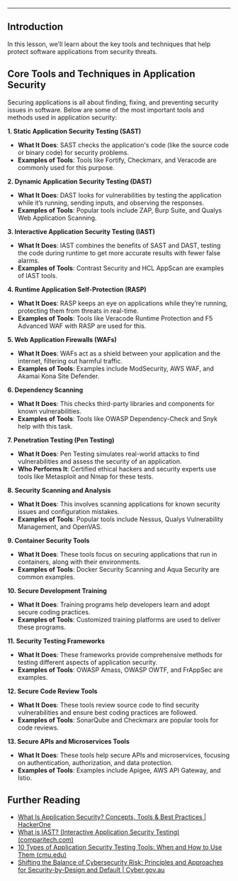 
---



## Introduction

In this lesson, we'll learn about the key tools and techniques that help protect software applications from security threats.

## Core Tools and Techniques in Application Security

Securing applications is all about finding, fixing, and preventing security issues in software. Below are some of the most important tools and methods used in application security:

**1. Static Application Security Testing (SAST)**

- **What It Does**: SAST checks the application's code (like the source code or binary code) for security problems.
- **Examples of Tools**: Tools like Fortify, Checkmarx, and Veracode are commonly used for this purpose.

**2. Dynamic Application Security Testing (DAST)**

- **What It Does**: DAST looks for vulnerabilities by testing the application while it’s running, sending inputs, and observing the responses.
- **Examples of Tools**: Popular tools include ZAP, Burp Suite, and Qualys Web Application Scanning.

**3. Interactive Application Security Testing (IAST)**

- **What It Does**: IAST combines the benefits of SAST and DAST, testing the code during runtime to get more accurate results with fewer false alarms.
- **Examples of Tools**: Contrast Security and HCL AppScan are examples of IAST tools.

**4. Runtime Application Self-Protection (RASP)**

- **What It Does**: RASP keeps an eye on applications while they’re running, protecting them from threats in real-time.
- **Examples of Tools**: Tools like Veracode Runtime Protection and F5 Advanced WAF with RASP are used for this.

**5. Web Application Firewalls (WAFs)**

- **What It Does**: WAFs act as a shield between your application and the internet, filtering out harmful traffic.
- **Examples of Tools**: Examples include ModSecurity, AWS WAF, and Akamai Kona Site Defender.

**6. Dependency Scanning**

- **What It Does**: This checks third-party libraries and components for known vulnerabilities.
- **Examples of Tools**: Tools like OWASP Dependency-Check and Snyk help with this task.

**7. Penetration Testing (Pen Testing)**

- **What It Does**: Pen Testing simulates real-world attacks to find vulnerabilities and assess the security of an application.
- **Who Performs It**: Certified ethical hackers and security experts use tools like Metasploit and Nmap for these tests.

**8. Security Scanning and Analysis**

- **What It Does**: This involves scanning applications for known security issues and configuration mistakes.
- **Examples of Tools**: Popular tools include Nessus, Qualys Vulnerability Management, and OpenVAS.

**9. Container Security Tools**

- **What It Does**: These tools focus on securing applications that run in containers, along with their environments.
- **Examples of Tools**: Docker Security Scanning and Aqua Security are common examples.

**10. Secure Development Training**

- **What It Does**: Training programs help developers learn and adopt secure coding practices.
- **Examples of Tools**: Customized training platforms are used to deliver these programs.

**11. Security Testing Frameworks**

- **What It Does**: These frameworks provide comprehensive methods for testing different aspects of application security.
- **Examples of Tools**: OWASP Amass, OWASP OWTF, and FrAppSec are examples.

**12. Secure Code Review Tools**

- **What It Does**: These tools review source code to find security vulnerabilities and ensure best coding practices are followed.
- **Examples of Tools**: SonarQube and Checkmarx are popular tools for code reviews.

**13. Secure APIs and Microservices Tools**

- **What It Does**: These tools help secure APIs and microservices, focusing on authentication, authorization, and data protection.
- **Examples of Tools**: Examples include Apigee, AWS API Gateway, and Istio.

## Further Reading

- [What Is Application Security? Concepts, Tools & Best Practices | HackerOne](https://www.hackerone.com/knowledge-center/what-application-security-concepts-tools-best-practices)
- [What is IAST? (Interactive Application Security Testing) (comparitech.com)](https://www.comparitech.com/net-admin/what-is-iast/)
- [10 Types of Application Security Testing Tools: When and How to Use Them (cmu.edu)](https://insights.sei.cmu.edu/blog/10-types-of-application-security-testing-tools-when-and-how-to-use-them/)
- [Shifting the Balance of Cybersecurity Risk: Principles and Approaches for Security-by-Design and Default | Cyber.gov.au](https://www.cyber.gov.au/about-us/view-all-content/publications/principles-and-approaches-for-security-by-design-and-default)
